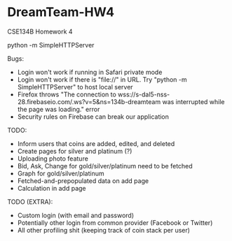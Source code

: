 # DreamTeam-HW4
CSE134B Homework 4

python -m SimpleHTTPServer

Bugs:
* Login won't work if running in Safari private mode
* Login won't work if there is "file://" in URL. Try "python -m SimpleHTTPServer" to host local server
* Firefox throws "The connection to wss://s-dal5-nss-28.firebaseio.com/.ws?v=5&ns=134b-dreamteam was interrupted while the page was loading." error
* Security rules on Firebase can break our application

TODO:
* Inform users that coins are added, edited, and deleted
* Create pages for silver and platinum (?)
* Uploading photo feature
* Bid, Ask, Change for gold/silver/platinum need to be fetched
* Graph for gold/silver/platinum
* Fetched-and-prepopulated data on add page
* Calculation in add page

TODO (EXTRA):
* Custom login (with email and password)
* Potentially other login from common provider (Facebook or Twitter)
* All other profiling shit (keeping track of coin stack per user)